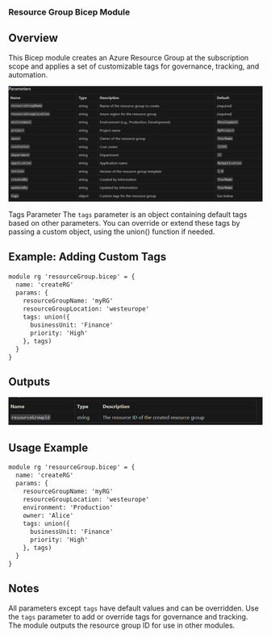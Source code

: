 ### Resource Group Bicep Module
## Overview
This Bicep module creates an Azure Resource Group at the subscription scope and applies a set of customizable tags for governance, tracking, and automation.

![alt text](01.png)

Tags Parameter
The `tags` parameter is an object containing default tags based on other parameters.
You can override or extend these tags by passing a custom object, using the union() function if needed.

## Example: Adding Custom Tags

```
module rg 'resourceGroup.bicep' = {
  name: 'createRG'
  params: {
    resourceGroupName: 'myRG'
    resourceGroupLocation: 'westeurope'
    tags: union({
      businessUnit: 'Finance'
      priority: 'High'
    }, tags)
  }
}
```
## Outputs
![alt text](02.png)

## Usage Example

```
module rg 'resourceGroup.bicep' = {
  name: 'createRG'
  params: {
    resourceGroupName: 'myRG'
    resourceGroupLocation: 'westeurope'
    environment: 'Production'
    owner: 'Alice'
    tags: union({
      businessUnit: 'Finance'
      priority: 'High'
    }, tags)
  }
}
```
## Notes
All parameters except `tags` have default values and can be overridden.
Use the `tags` parameter to add or override tags for governance and tracking.
The module outputs the resource group ID for use in other modules.